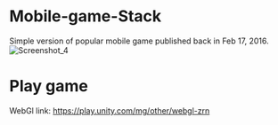 # Mobile-game-Stack
Simple version of popular mobile game published back in Feb 17, 2016.
![Screenshot_4](https://github.com/stefow/Mobile-game-Stack/assets/117379966/98f424c7-b6b7-4897-bce6-5fa666ef155b)

# Play game
WebGl link: https://play.unity.com/mg/other/webgl-zrn
